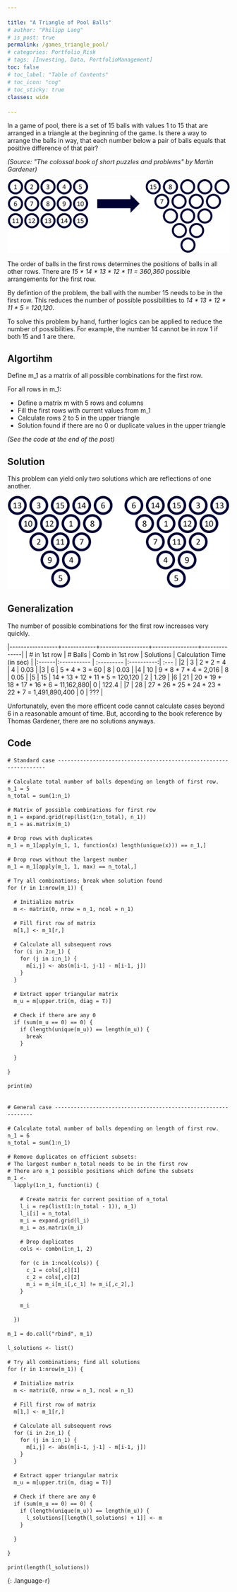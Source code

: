 ```yaml
---

title: "A Triangle of Pool Balls"
# author: "Philipp Lang"
# is_post: true
permalink: /games_triangle_pool/
# categories: Portfolio_Risk
# tags: [Investing, Data, PortfolioManagement]
toc: false
# toc_label: "Table of Contents"
# toc_icon: "cog"
# toc_sticky: true
classes: wide

---
```



In a game of pool, there is a set of 15 balls with values 1 to 15 that are arranged in a triangle at the beginning of the game. Is there a way to arrange the balls in way, that each number below a pair of balls equals that positive difference of that pair?

*(Source: "The colossal book of short puzzles and problems" by Martin Gardener)*

![Concept](/assets/images/games_pool_triangle_concept.png)

The order of balls in the first rows determines the positions of balls in all other rows. There are *15 * 14 * 13 * 12 * 11 = 360,360* possible arrangements for the first row.

By defintion of the problem, the ball with the number 15 needs to be in the first row. This reduces the number of possible possibilities to *14 * 13 * 12 * 11 * 5 = 120,120*.

To solve this problem by hand, further logics can be applied to reduce the number of possibilities.  For example, the number 14 cannot be in row 1 if both 15 and 1 are there.

## Algortihm

Define m_1 as a matrix of all possible combinations for the first row. 

For all rows in m_1:
* Define a matrix m with 5 rows and columns
* Fill the first rows with current values from m_1
* Calculate rows 2 to 5 in the upper triangle
* Solution found if there are no 0 or duplicate values in the upper triangle

*(See the code at the end of the post)*

## Solution

This problem can yield only two solutions which are reflections of one another.

![Concept](/assets/images/games_pool_triangle_solution.png)


## Generalization

The number of possible combinations for the first row increases very quickly.

|-----------------+------------+-----------------+----------------+--------------|
| # in 1st row | # Balls | Comb in 1st row | Solutions | Calculation Time (in sec) |
|:------|:----------- | :--------- |:----------:| :--- |
|2  | 3  | 2 * 2 = 4 | 4 | 0.03 |
|3  | 6  | 5 * 4 * 3 = 60 | 8 | 0.03 |
|4  | 10 | 9 * 8 * 7 * 4 = 2,016 | 8 | 0.05 |
|5  | 15 | 14 * 13 * 12 * 11 * 5 = 120,120 | 2 | 1.29 |
|6  | 21 | 20 * 19 * 18 * 17 * 16 * 6 = 11,162,880| 0 | 122.4 |
|7  | 28 | 27 * 26 * 25 * 24 * 23 * 22 * 7 = 1,491,890,400 | 0 | ??? |


Unfortunately, even the more efficent code cannot calculate cases beyond 6 in a reasonable amount of time. But, according to the book reference by Thomas Gardener, there are no solutions anyways.

## Code

~~~
# Standard case ------------------------------------------------------------------

# Calculate total number of balls depending on length of first row.
n_1 = 5
n_total = sum(1:n_1)

# Matrix of possible combinations for first row
m_1 = expand.grid(rep(list(1:n_total), n_1))
m_1 = as.matrix(m_1)

# Drop rows with duplicates
m_1 = m_1[apply(m_1, 1, function(x) length(unique(x))) == n_1,]

# Drop rows without the largest number
m_1 = m_1[apply(m_1, 1, max) == n_total,]

# Try all combinations; break when solution found
for (r in 1:nrow(m_1)) {
  
  # Initialize matrix
  m <- matrix(0, nrow = n_1, ncol = n_1)
  
  # Fill first row of matrix
  m[1,] <- m_1[r,]
  
  # Calculate all subsequent rows
  for (i in 2:n_1) {
    for (j in i:n_1) {
      m[i,j] <- abs(m[i-1, j-1] - m[i-1, j])
    }
  }
  
  # Extract upper triangular matrix
  m_u = m[upper.tri(m, diag = T)]
  
  # Check if there are any 0
  if (sum(m_u == 0) == 0) {
    if (length(unique(m_u)) == length(m_u)) {
      break
    }
    
  } 
  
}
  
print(m)
  

# General case ---------------------------------------------------------------

# Calculate total number of balls depending on length of first row.
n_1 = 6
n_total = sum(1:n_1)

# Remove duplicates on efficient subsets:
# The largest number n_total needs to be in the first row
# There are n_1 possible positions which define the subsets
m_1 <- 
  lapply(1:n_1, function(i) {
    
    # Create matrix for current position of n_total
    l_i = rep(list(1:(n_total - 1)), n_1)
    l_i[i] = n_total
    m_i = expand.grid(l_i)
    m_i = as.matrix(m_i)
    
    # Drop duplicates
    cols <- combn(1:n_1, 2)
    
    for (c in 1:ncol(cols)) {
      c_1 = cols[,c][1]
      c_2 = cols[,c][2]
      m_i = m_i[m_i[,c_1] != m_i[,c_2],]
    }
    
    m_i
    
  })

m_1 = do.call("rbind", m_1)

l_solutions <- list()

# Try all combinations; find all solutions
for (r in 1:nrow(m_1)) {
  
  # Initialize matrix
  m <- matrix(0, nrow = n_1, ncol = n_1)
  
  # Fill first row of matrix
  m[1,] <- m_1[r,]
  
  # Calculate all subsequent rows
  for (i in 2:n_1) {
    for (j in i:n_1) {
      m[i,j] <- abs(m[i-1, j-1] - m[i-1, j])
    }
  }
  
  # Extract upper triangular matrix
  m_u = m[upper.tri(m, diag = T)]
  
  # Check if there are any 0
  if (sum(m_u == 0) == 0) {
    if (length(unique(m_u)) == length(m_u)) {
      l_solutions[[length(l_solutions) + 1]] <- m
    }
    
  } 
  
}

print(length(l_solutions))
~~~
{: .language-r}
